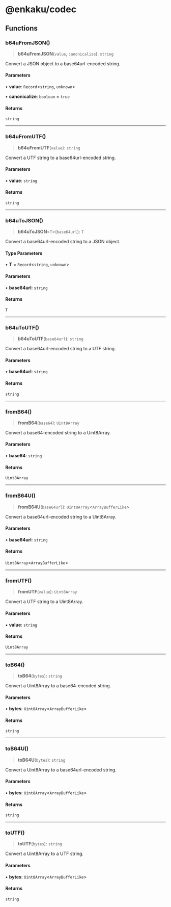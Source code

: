# @enkaku/codec

## Functions

### b64uFromJSON()

> **b64uFromJSON**(`value`, `canonicalize`): `string`

Convert a JSON object to a base64url-encoded string.

#### Parameters

• **value**: `Record`\<`string`, `unknown`\>

• **canonicalize**: `boolean` = `true`

#### Returns

`string`

***

### b64uFromUTF()

> **b64uFromUTF**(`value`): `string`

Convert a UTF string to a base64url-encoded string.

#### Parameters

• **value**: `string`

#### Returns

`string`

***

### b64uToJSON()

> **b64uToJSON**\<`T`\>(`base64url`): `T`

Convert a base64url-encoded string to a JSON object.

#### Type Parameters

• **T** = `Record`\<`string`, `unknown`\>

#### Parameters

• **base64url**: `string`

#### Returns

`T`

***

### b64uToUTF()

> **b64uToUTF**(`base64url`): `string`

Convert a base64url-encoded string to a UTF string.

#### Parameters

• **base64url**: `string`

#### Returns

`string`

***

### fromB64()

> **fromB64**(`base64`): `Uint8Array`

Convert a base64-encoded string to a Uint8Array.

#### Parameters

• **base64**: `string`

#### Returns

`Uint8Array`

***

### fromB64U()

> **fromB64U**(`base64url`): `Uint8Array`\<`ArrayBufferLike`\>

Convert a base64url-encoded string to a Uint8Array.

#### Parameters

• **base64url**: `string`

#### Returns

`Uint8Array`\<`ArrayBufferLike`\>

***

### fromUTF()

> **fromUTF**(`value`): `Uint8Array`

Convert a UTF string to a Uint8Array.

#### Parameters

• **value**: `string`

#### Returns

`Uint8Array`

***

### toB64()

> **toB64**(`bytes`): `string`

Convert a Uint8Array to a base64-encoded string.

#### Parameters

• **bytes**: `Uint8Array`\<`ArrayBufferLike`\>

#### Returns

`string`

***

### toB64U()

> **toB64U**(`bytes`): `string`

Convert a Uint8Array to a base64url-encoded string.

#### Parameters

• **bytes**: `Uint8Array`\<`ArrayBufferLike`\>

#### Returns

`string`

***

### toUTF()

> **toUTF**(`bytes`): `string`

Convert a Uint8Array to a UTF string.

#### Parameters

• **bytes**: `Uint8Array`\<`ArrayBufferLike`\>

#### Returns

`string`
